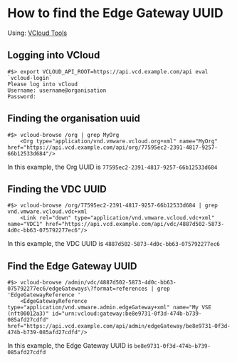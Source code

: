 # How to find the Edge Gateway UUID

Using: [VCloud Tools](https://github.com/alphagov/vcloudtools)


## Logging into VCloud

```
#$> export VCLOUD_API_ROOT=https://api.vcd.example.com/api eval `vcloud-login`
Please log into vCloud
Username: username@organisation
Password:
```

## Finding the organisation uuid

```
#$> vcloud-browse /org | grep MyOrg
    <Org type="application/vnd.vmware.vcloud.org+xml" name="MyOrg" href="https://api.vcd.example.com/api/org/77595ec2-2391-4817-9257-66b12533d684"/>
```

In this example, the Org UUID is `77595ec2-2391-4817-9257-66b12533d684`

## Finding the VDC UUID

```
#$> vcloud-browse /org/77595ec2-2391-4817-9257-66b12533d684 | grep vnd.vmware.vcloud.vdc+xml
    <Link rel="down" type="application/vnd.vmware.vcloud.vdc+xml" name="VDC1" href="https://api.vcd.example.com/api/vdc/4887d502-5873-4d0c-bb63-075792277ec6"/>
```
In this example, the VDC UUID is `4887d502-5873-4d0c-bb63-075792277ec6`

## Find the Edge Gateway UUID

```
#$> vcloud-browse /admin/vdc/4887d502-5873-4d0c-bb63-075792277ec6/edgeGateways\?format=references | grep 'EdgeGatewayReference '
    <EdgeGatewayReference type="application/vnd.vmware.admin.edgeGateway+xml" name="My VSE (nft00012a3)" id="urn:vcloud:gateway:be8e9731-0f3d-474b-b739-085afd27cdfd" href="https://api.vcd.example.com/api/admin/edgeGateway/be8e9731-0f3d-474b-b739-085afd27cdfd"/>
```
In this example, the Edge Gateway UUID is `be8e9731-0f3d-474b-b739-085afd27cdfd`
